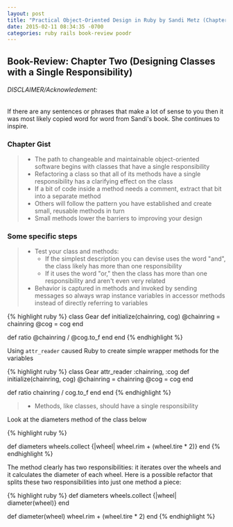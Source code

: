 ```yaml
---
layout: post
title: "Practical Object-Oriented Design in Ruby by Sandi Metz (Chapter Two)"
date: 2015-02-11 08:34:35 -0700
categories: ruby rails book-review poodr
---
```


## Book-Review: Chapter Two (Designing Classes with a Single Responsibility)

###### DISCLAIMER/Acknowledement:

If there are any sentences or phrases that make a lot of sense to you then it was
most likely copied word for word from Sandi's book. She continues to inspire.


### Chapter Gist

>  - The path to changeable and maintainable object-oriented software begins with classes
that have a single responsibility
>  - Refactoring a class so that all of its methods have a single responsibility has a clarifying
effect on the class
>  - If a bit of code inside a method needs a comment, extract that bit into a separate
method
>  - Others will follow the pattern you have established and create small, reusable
methods in turn
>  - Small methods lower the barriers to improving your design

### Some specific steps

>  - Test your class and methods:
>    - If the simplest description you can devise uses the word "and", the class likely has more than one responsibility
>    - If it uses the word "or," then the class has more than one responsibility and aren't even very related
>  - Behavior is captured in methods and invoked by sending messages so always wrap
instance variables in accessor methods instead of directly referring to variables

{% highlight ruby %}
class Gear
  def initialize(chainring, cog)
    @chainring = chainring
    @cog       = cog
  end

  def ratio
    @chainring / @cog.to_f
  end
end
{% endhighlight %}

Using `attr_reader` caused Ruby to create simple wrapper methods
for the variables

{% highlight ruby %}
class Gear
  attr_reader :chainring, :cog
  def initialize(chainring, cog)
    @chainring = chainring
    @cog       = cog
  end

  def ratio
    chainring / cog.to_f
  end
end
{% endhighlight %}

>  - Methods, like classes, should have a single responsibility

Look at the diameters method of the class below

{% highlight ruby %}

def diameters
  wheels.collect {|wheel| wheel.rim + (wheel.tire * 2)}
end
{% endhighlight %}

The method clearly has two responsibilities: it iterates over the wheels and it calculates the diameter of each wheel.
Here is a possible refactor that splits these two responsibilities into just one method a piece:

{% highlight ruby %}
def diameters
  wheels.collect {|wheel| diameter(wheel)}
end

def diameter(wheel)
  wheel.rim + (wheel.tire * 2)
end
{% endhighlight %}
